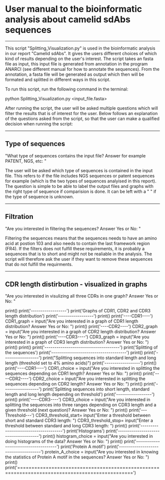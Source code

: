 # User manual to the bioinformatic analysis about camelid sdAbs sequences
***

This script "Splitting_Visualization.py" is used in the bioinformatic analysis in our report "Camelid sdAbs". It gives the users different choices of which kind of results depending on the user's interest. The script takes an fasta file as input, this input file is generated from annotation in the program ANARCI (see different manual for how to annotate the sequences). From the annotation, a fasta file will be generated as output which then will be formated and splitted in different ways in this script. 

To run this script, run the following command in the terminal: 

python Splitting_Visualization.py <input_file.fasta>

After running the script, the user will be asked multiple questions which will filter the results that is of interest for the user. Below follows an explanation of the questions asked from the script, so that the user can make a qualified decision when running the script: 

--------------------------------------
Type of sequences
--------------------------------------
"What type of sequences contains the input file? Answer for example PATENT, NGS, etc: "

The user will be asked which type of sequences is contained in the input file. This refers to if the file includes NGS sequences or patent sequences for example (which is the two types of sequences analyised in this report). The question is simple to be able to label the output files and graphs with the right type of sequence if comparision is done. It can be left with a " " if the type of sequence is unknown. 

--------------------------------------
Filtration
--------------------------------------
"Are you interested in filtering the sequences? Answer Yes or No: "

Filtering the sequences means that the sequences needs to have an amino acid at postion 103 and also needs to contain the last framework region (FR4). If the filters does not fulfill these requirements, it is probably a sequences that is to short and might not be realiable in the analysis. The script will therefore ask the user if they want to remove these sequences that do not fulfill the requirments. 


--------------------------------------
CDR length distirbution - visualized in graphs
--------------------------------------
"Are you interested in visulizing all three CDRs in one graph? Answer Yes or No: "


print()
print('------------------')
print('Graphs of CDR1, CDR2 and CDR3 length distribution')
print('------------------')
print()
print('----CDR1----')
CDR1_graph = input("Are you interested in a graph of CDR1 length distribution? Answer Yes or No: ")
print()
print('----CDR2----')
CDR2_graph = input("Are you interested in a graph of CDR2 length distribution? Answer Yes or No: ")
print()
print('----CDR3----')
CDR3_graph = input("Are you interested in a graph of CDR3 length distribution? Answer Yes or No: ")
print()
print()
print('--------------------------------------')
print('Splitting of the sequences')
print('--------------------------------------')
print()
print('------------------')
print("Splitting sequences into standard length and long length (threshold set to 4% amino acids)")
print('------------------')
print()
print('----CDR1----')
CDR1_choice = input("Are you interested in splitting the sequences depending on CDR1 length? Answer Yes or No: ")
print()
print('----CDR2----')
CDR2_choice = input("Are you interested in splitting the sequences depending on CDR2 length? Answer Yes or No: ")
print()
print('------------------')
print('Splitting sequences into short length, standard length and long length depending on threshold')
print('------------------')
print()
print('----CDR3----')
CDR3_choice = input("Are you interested in splitting the sequences into three ranges depending on CDR3 length and a given threshold (next question)? Answer Yes or No: ")
print()
print('---Threshold---')
CDR3_threshold_start= input("Enter a threshold between short and standard CDR3 length: ")
CDR3_threshold_stop= input("Enter a threshold between standard and long CDR3 length: ")
print()
print('--------------------------------------')
print('Histograms')
print('--------------------------------------')
print()
histogram_choice = input("Are you interested in doing histograms of the data? Answer Yes or No: ")
print()
print('--------------------------------------')
print('Protein A motif')
print('--------------------------------------')
protein_A_choice = input("Are you interested in knowing the statistics of Protein A motif in the sequences? Answer Yes or No: ")
print()
print('===============================================================================================')



